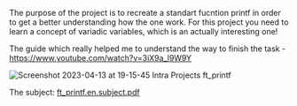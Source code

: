The purpose of the project is to recreate a standart fucntion printf in order to get a better understanding how the one work. For this project you need to learn a concept of variadic variables, which is an actually interesting one!

The guide which really helped me to understand the way to finish the task - https://www.youtube.com/watch?v=3iX9a_l9W9Y


![Screenshot 2023-04-13 at 19-15-45 Intra Projects ft_printf](https://user-images.githubusercontent.com/117525743/231848761-375ba62c-d155-4677-bf90-9f727028fc1e.png)

The subject:
[ft_printf.en.subject.pdf](https://github.com/AshParker19/42Lisboa-Common-Core/files/11231549/ft_printf.en.subject.pdf)

